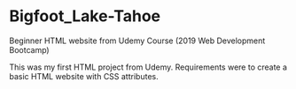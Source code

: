 # Bigfoot_Lake-Tahoe
Beginner HTML website from Udemy Course (2019 Web Development Bootcamp)

This was my first HTML project from Udemy.  Requirements were to create a basic HTML website with CSS attributes.

